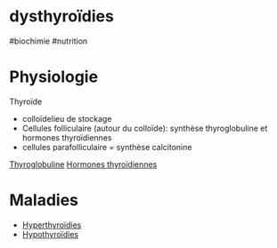 # dysthyroïdies
#biochimie #nutrition 



# Physiologie


Thyroïde 

- colloïdelieu de stockage 
- Cellules folliculaire (autour du colloïde): synthèse thyroglobuline et hormones thyroïdiennes 
- cellules parafolliculaire = synthèse calcitonine 

[Thyroglobuline](#thyroglobulinenorgmd)
[Hormones thyroïdiennes](#hormones-thyroc3afdiennesnorgmd) 


# Maladies


- [Hyperthyroïdies](#hyperthyroc3afdiesnorgmd) 
- [Hypothyroïdies](#hypothyroc3afdiesnorgmd) 

